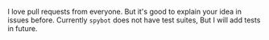 I love pull requests from everyone. But it's good to explain your idea in issues before. Currently `spybot` does not have test suites, But I will add tests in future.
